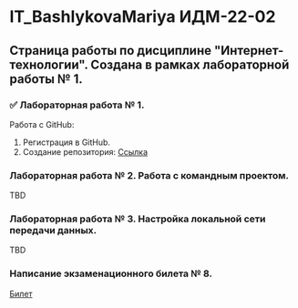 # IT_BashlykovaMariya ИДМ-22-02
## Страница работы по дисциплине "Интернет-технологии". Создана в рамках лабораторной работы № 1.

### ✅ Лабораторная работа № 1.
Работа с GitHub:

1. Регистрация в GitHub.
2. Создание репозитория: [Ссылка](https://github.com/manyunyaa/IT_BashlykovaMariya)

### Лабораторная работа № 2. Работа с командным проектом.

TBD

### Лабораторная работа № 3. Настройка локальной сети передачи данных.

TBD

### Написание экзаменационного билета № 8.

[Билет](https://github.com/stankin/inet-2022/wiki/exam08)
